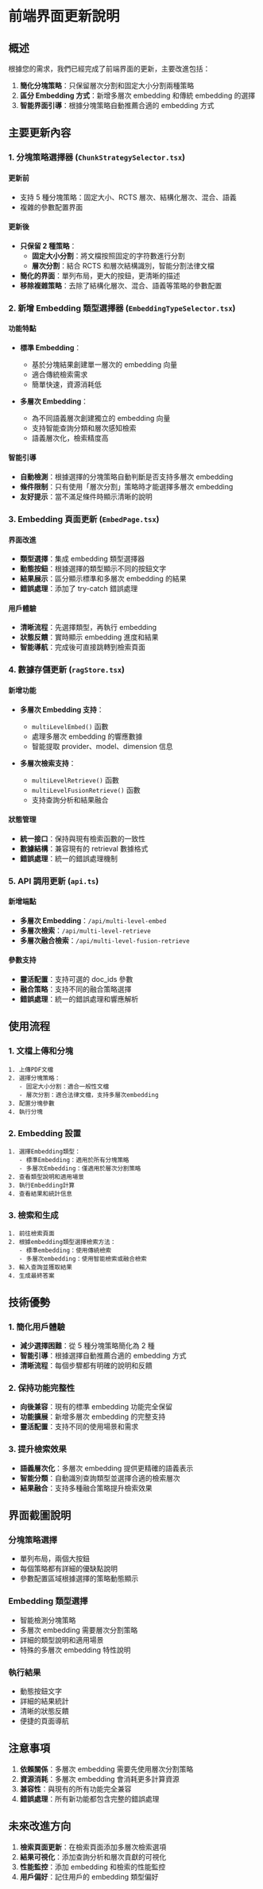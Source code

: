 # 前端界面更新說明

## 概述

根據您的需求，我們已經完成了前端界面的更新，主要改進包括：

1. **簡化分塊策略**：只保留層次分割和固定大小分割兩種策略
2. **區分 Embedding 方式**：新增多層次 embedding 和傳統 embedding 的選擇
3. **智能界面引導**：根據分塊策略自動推薦合適的 embedding 方式

## 主要更新內容

### 1. 分塊策略選擇器 (`ChunkStrategySelector.tsx`)

#### 更新前

- 支持 5 種分塊策略：固定大小、RCTS 層次、結構化層次、混合、語義
- 複雜的參數配置界面

#### 更新後

- **只保留 2 種策略**：
  - **固定大小分割**：將文檔按照固定的字符數進行分割
  - **層次分割**：結合 RCTS 和層次結構識別，智能分割法律文檔
- **簡化的界面**：單列布局，更大的按鈕，更清晰的描述
- **移除複雜策略**：去除了結構化層次、混合、語義等策略的參數配置

### 2. 新增 Embedding 類型選擇器 (`EmbeddingTypeSelector.tsx`)

#### 功能特點

- **標準 Embedding**：

  - 基於分塊結果創建單一層次的 embedding 向量
  - 適合傳統檢索需求
  - 簡單快速，資源消耗低

- **多層次 Embedding**：
  - 為不同語義層次創建獨立的 embedding 向量
  - 支持智能查詢分類和層次感知檢索
  - 語義層次化，檢索精度高

#### 智能引導

- **自動檢測**：根據選擇的分塊策略自動判斷是否支持多層次 embedding
- **條件限制**：只有使用「層次分割」策略時才能選擇多層次 embedding
- **友好提示**：當不滿足條件時顯示清晰的說明

### 3. Embedding 頁面更新 (`EmbedPage.tsx`)

#### 界面改進

- **類型選擇**：集成 embedding 類型選擇器
- **動態按鈕**：根據選擇的類型顯示不同的按鈕文字
- **結果展示**：區分顯示標準和多層次 embedding 的結果
- **錯誤處理**：添加了 try-catch 錯誤處理

#### 用戶體驗

- **清晰流程**：先選擇類型，再執行 embedding
- **狀態反饋**：實時顯示 embedding 進度和結果
- **智能導航**：完成後可直接跳轉到檢索頁面

### 4. 數據存儲更新 (`ragStore.tsx`)

#### 新增功能

- **多層次 Embedding 支持**：

  - `multiLevelEmbed()` 函數
  - 處理多層次 embedding 的響應數據
  - 智能提取 provider、model、dimension 信息

- **多層次檢索支持**：
  - `multiLevelRetrieve()` 函數
  - `multiLevelFusionRetrieve()` 函數
  - 支持查詢分析和結果融合

#### 狀態管理

- **統一接口**：保持與現有檢索函數的一致性
- **數據結構**：兼容現有的 retrieval 數據格式
- **錯誤處理**：統一的錯誤處理機制

### 5. API 調用更新 (`api.ts`)

#### 新增端點

- **多層次 Embedding**：`/api/multi-level-embed`
- **多層次檢索**：`/api/multi-level-retrieve`
- **多層次融合檢索**：`/api/multi-level-fusion-retrieve`

#### 參數支持

- **靈活配置**：支持可選的 doc_ids 參數
- **融合策略**：支持不同的融合策略選擇
- **錯誤處理**：統一的錯誤處理和響應解析

## 使用流程

### 1. 文檔上傳和分塊

```
1. 上傳PDF文檔
2. 選擇分塊策略：
   - 固定大小分割：適合一般性文檔
   - 層次分割：適合法律文檔，支持多層次embedding
3. 配置分塊參數
4. 執行分塊
```

### 2. Embedding 設置

```
1. 選擇Embedding類型：
   - 標準Embedding：適用於所有分塊策略
   - 多層次Embedding：僅適用於層次分割策略
2. 查看類型說明和適用場景
3. 執行Embedding計算
4. 查看結果和統計信息
```

### 3. 檢索和生成

```
1. 前往檢索頁面
2. 根據embedding類型選擇檢索方法：
   - 標準embedding：使用傳統檢索
   - 多層次embedding：使用智能檢索或融合檢索
3. 輸入查詢並獲取結果
4. 生成最終答案
```

## 技術優勢

### 1. 簡化用戶體驗

- **減少選擇困難**：從 5 種分塊策略簡化為 2 種
- **智能引導**：根據選擇自動推薦合適的 embedding 方式
- **清晰流程**：每個步驟都有明確的說明和反饋

### 2. 保持功能完整性

- **向後兼容**：現有的標準 embedding 功能完全保留
- **功能擴展**：新增多層次 embedding 的完整支持
- **靈活配置**：支持不同的使用場景和需求

### 3. 提升檢索效果

- **語義層次化**：多層次 embedding 提供更精確的語義表示
- **智能分類**：自動識別查詢類型並選擇合適的檢索層次
- **結果融合**：支持多種融合策略提升檢索效果

## 界面截圖說明

### 分塊策略選擇

- 單列布局，兩個大按鈕
- 每個策略都有詳細的優缺點說明
- 參數配置區域根據選擇的策略動態顯示

### Embedding 類型選擇

- 智能檢測分塊策略
- 多層次 embedding 需要層次分割策略
- 詳細的類型說明和適用場景
- 特殊的多層次 embedding 特性說明

### 執行結果

- 動態按鈕文字
- 詳細的結果統計
- 清晰的狀態反饋
- 便捷的頁面導航

## 注意事項

1. **依賴關係**：多層次 embedding 需要先使用層次分割策略
2. **資源消耗**：多層次 embedding 會消耗更多計算資源
3. **兼容性**：與現有的所有功能完全兼容
4. **錯誤處理**：所有新功能都包含完整的錯誤處理

## 未來改進方向

1. **檢索頁面更新**：在檢索頁面添加多層次檢索選項
2. **結果可視化**：添加查詢分析和層次貢獻的可視化
3. **性能監控**：添加 embedding 和檢索的性能監控
4. **用戶偏好**：記住用戶的 embedding 類型偏好
